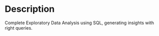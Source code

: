# Description
Complete Exploratory Data Analysis using SQL, generating insights with right queries.
